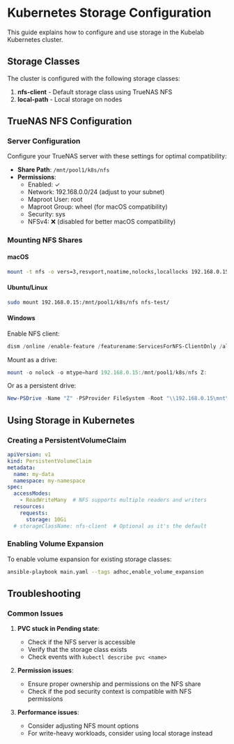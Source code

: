 # Kubernetes Storage Configuration

This guide explains how to configure and use storage in the Kubelab Kubernetes cluster.

## Storage Classes

The cluster is configured with the following storage classes:

1. **nfs-client** - Default storage class using TrueNAS NFS
2. **local-path** - Local storage on nodes

## TrueNAS NFS Configuration

### Server Configuration

Configure your TrueNAS server with these settings for optimal compatibility:

- **Share Path**: `/mnt/pool1/k8s/nfs`
- **Permissions**:
  - Enabled: ✓
  - Network: 192.168.0.0/24 (adjust to your subnet)
  - Maproot User: root
  - Maproot Group: wheel (for macOS compatibility)
  - Security: sys
  - NFSv4: ❌ (disabled for better macOS compatibility)

### Mounting NFS Shares

#### macOS

```bash
mount -t nfs -o vers=3,resvport,noatime,nolocks,locallocks 192.168.0.15:/mnt/pool1/k8s/nfs ~/nfs-test
```

#### Ubuntu/Linux

```bash
sudo mount 192.168.0.15:/mnt/pool1/k8s/nfs nfs-test/
```

#### Windows

Enable NFS client:

```powershell
dism /online /enable-feature /featurename:ServicesForNFS-ClientOnly /all
```

Mount as a drive:

```powershell
mount -o nolock -o mtype=hard 192.168.0.15:/mnt/pool1/k8s/nfs Z:
```

Or as a persistent drive:

```powershell
New-PSDrive -Name "Z" -PSProvider FileSystem -Root "\\192.168.0.15\mnt\pool1\k8s\nfs" -Persist
```

## Using Storage in Kubernetes

### Creating a PersistentVolumeClaim

```yaml
apiVersion: v1
kind: PersistentVolumeClaim
metadata:
  name: my-data
  namespace: my-namespace
spec:
  accessModes:
    - ReadWriteMany  # NFS supports multiple readers and writers
  resources:
    requests:
      storage: 10Gi
  # storageClassName: nfs-client  # Optional as it's the default
```

### Enabling Volume Expansion

To enable volume expansion for existing storage classes:

```bash
ansible-playbook main.yaml --tags adhoc,enable_volume_expansion
```

## Troubleshooting

### Common Issues

1. **PVC stuck in Pending state**:
   - Check if the NFS server is accessible
   - Verify that the storage class exists
   - Check events with `kubectl describe pvc <name>`

2. **Permission issues**:
   - Ensure proper ownership and permissions on the NFS share
   - Check if the pod security context is compatible with NFS permissions

3. **Performance issues**:
   - Consider adjusting NFS mount options
   - For write-heavy workloads, consider using local storage instead
